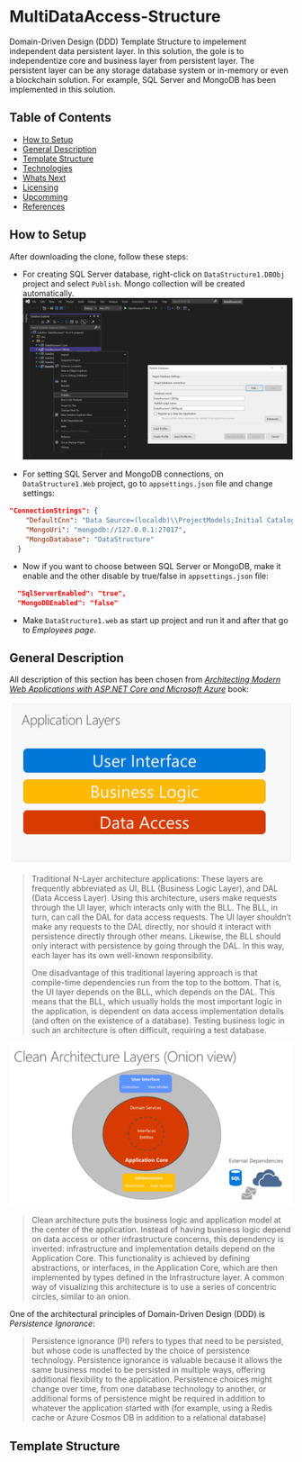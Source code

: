 # MultiDataAccess-Structure
Domain-Driven Design (DDD) Template Structure to impelement independent data persistent layer. 
In this solution, the gole is to independentize core and business layer from persistent layer. 
The persistent layer can be any storage database system or in-memory or even a blockchain solution.
For example, SQL Server and MongoDB has been implemented in this solution.


## Table of Contents
* [How to Setup](#how-to-setup)
* [General Description](#general-description)
* [Template Structure](#template-structure)
* [Technologies](#technologies)
* [Whats Next](#whats-next)
* [Licensing](#licensing)
* [Upcomming](#upcomming)
* [References](#references)


## How to Setup
After downloading the clone, follow these steps:
* For creating SQL Server database, right-click on `DataStructure1.DBObj` project and select `Publish`. Mongo collection will be created automatically.
![public sql server database](./doc/images/01-sqldatabase-publish.png)

* For setting SQL Server and MongoDB connections, on `DataStructure1.Web` project, go to `appsettings.json` file and change settings:

```json
"ConnectionStrings": {
    "DefaultCnn": "Data Source=(localdb)\\ProjectModels;Initial Catalog=dbDataStructure1;Integrated Security=True;Connect Timeout=60;Encrypt=False;TrustServerCertificate=False;ApplicationIntent=ReadWrite;MultiSubnetFailover=False",
    "MongoUri": "mongodb://127.0.0.1:27017",
    "MongoDatabase": "DataStructure"
  }
```

* Now if you want to choose between SQL Server or MongoDB, make it enable and the other disable by true/false in `appsettings.json` file:

```json
  "SqlServerEnabled": "true",
  "MongoDBEnabled": "false"
```

* Make `DataStructure1.web` as start up project and run it and after that go to *Employees page*.

## General Description
All description of this section has been chosen from *[Architecting Modern Web Applications with ASP.NET Core and Microsoft Azure](https://docs.microsoft.com/en-us/dotnet/architecture/modern-web-apps-azure/)* book:

![traditional architecture](./doc/images/02-traditional-architecture.png)
> Traditional N-Layer architecture applications:
> These layers are frequently abbreviated as UI, BLL (Business Logic Layer), and DAL (Data Access Layer).
> Using this architecture, users make requests through the UI layer, which interacts only with the BLL.
> The BLL, in turn, can call the DAL for data access requests. The UI layer shouldn’t make any requests to
> the DAL directly, nor should it interact with persistence directly through other means. Likewise, the BLL
> should only interact with persistence by going through the DAL. In this way, each layer has its own
> well-known responsibility.
>
> One disadvantage of this traditional layering approach is that compile-time dependencies run from
> the top to the bottom. That is, the UI layer depends on the BLL, which depends on the DAL. This
> means that the BLL, which usually holds the most important logic in the application, is dependent on
> data access implementation details (and often on the existence of a database). Testing business logic
> in such an architecture is often difficult, requiring a test database.

![clean architecture](./doc/images/03-clean-architecture.png)
> Clean architecture puts the business logic and application model at the center of the application.
> Instead of having business logic depend on data access or other infrastructure concerns, this
> dependency is inverted: infrastructure and implementation details depend on the Application Core.
> This functionality is achieved by defining abstractions, or interfaces, in the Application Core, which are
> then implemented by types defined in the Infrastructure layer. A common way of visualizing this
> architecture is to use a series of concentric circles, similar to an onion.

One of the architectural principles of Domain-Driven Design (DDD) is *Persistence Ignorance*:
> Persistence ignorance (PI) refers to types that need to be persisted, but whose code is unaffected by
> the choice of persistence technology. Persistence ignorance is valuable because it allows the same business model to be
> persisted in multiple ways, offering additional flexibility to the application. Persistence choices might
> change over time, from one database technology to another, or additional forms of persistence might
> be required in addition to whatever the application started with (for example, using a Redis cache or
> Azure Cosmos DB in addition to a relational database)


## Template Structure
